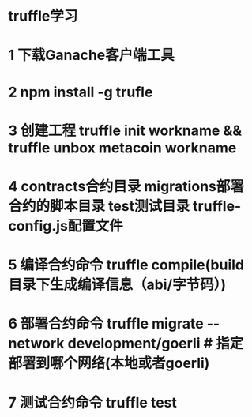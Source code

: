 # truffle学习
# 1 下载Ganache客户端工具
# 2 npm install -g trufle   
# 3 创建工程 truffle init workname && truffle unbox metacoin workname
# 4 contracts合约目录   migrations部署合约的脚本目录  test测试目录    truffle-config.js配置文件
# 5 编译合约命令 truffle compile(build目录下生成编译信息（abi/字节码）)    
# 6 部署合约命令 truffle migrate --network development/goerli # 指定部署到哪个网络(本地或者goerli)
# 7 测试合约命令 truffle test